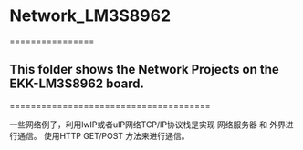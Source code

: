 # Network_LM3S8962
================

## This folder shows the Network Projects on the EKK-LM3S8962 board.


======================================

一些网络例子，利用lwIP或者uIP网络TCP/IP协议栈是实现 网络服务器 和 外界进行通信。
使用HTTP GET/POST 方法来进行通信。






